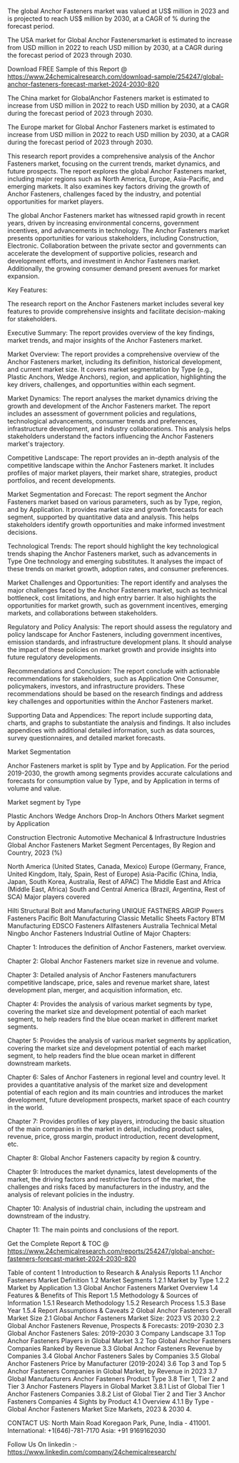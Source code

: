 The global Anchor Fasteners market was valued at US$ million in 2023 and is projected to reach US$ million by 2030, at a CAGR of % during the forecast period.

The USA market for Global Anchor Fastenersmarket is estimated to increase from USD million in 2022 to reach USD million by 2030, at a CAGR during the forecast period of 2023 through 2030.

Download FREE Sample of this Report @ https://www.24chemicalresearch.com/download-sample/254247/global-anchor-fasteners-forecast-market-2024-2030-820

The China market for GlobalAnchor Fasteners market is estimated to increase from USD million in 2022 to reach USD million by 2030, at a CAGR during the forecast period of 2023 through 2030.

The Europe market for Global Anchor Fasteners market is estimated to increase from USD million in 2022 to reach USD million by 2030, at a CAGR during the forecast period of 2023 through 2030.

This research report provides a comprehensive analysis of the Anchor Fasteners market, focusing on the current trends, market dynamics, and future prospects. The report explores the global Anchor Fasteners market, including major regions such as North America, Europe, Asia-Pacific, and emerging markets. It also examines key factors driving the growth of Anchor Fasteners, challenges faced by the industry, and potential opportunities for market players.

The global Anchor Fasteners market has witnessed rapid growth in recent years, driven by increasing environmental concerns, government incentives, and advancements in technology. The Anchor Fasteners market presents opportunities for various stakeholders, including Construction, Electronic. Collaboration between the private sector and governments can accelerate the development of supportive policies, research and development efforts, and investment in Anchor Fasteners market. Additionally, the growing consumer demand present avenues for market expansion.

Key Features:

The research report on the Anchor Fasteners market includes several key features to provide comprehensive insights and facilitate decision-making for stakeholders.

Executive Summary: The report provides overview of the key findings, market trends, and major insights of the Anchor Fasteners market.

Market Overview: The report provides a comprehensive overview of the Anchor Fasteners market, including its definition, historical development, and current market size. It covers market segmentation by Type (e.g., Plastic Anchors, Wedge Anchors), region, and application, highlighting the key drivers, challenges, and opportunities within each segment.

Market Dynamics: The report analyses the market dynamics driving the growth and development of the Anchor Fasteners market. The report includes an assessment of government policies and regulations, technological advancements, consumer trends and preferences, infrastructure development, and industry collaborations. This analysis helps stakeholders understand the factors influencing the Anchor Fasteners market's trajectory.

Competitive Landscape: The report provides an in-depth analysis of the competitive landscape within the Anchor Fasteners market. It includes profiles of major market players, their market share, strategies, product portfolios, and recent developments.

Market Segmentation and Forecast: The report segment the Anchor Fasteners market based on various parameters, such as by Type, region, and by Application. It provides market size and growth forecasts for each segment, supported by quantitative data and analysis. This helps stakeholders identify growth opportunities and make informed investment decisions.

Technological Trends: The report should highlight the key technological trends shaping the Anchor Fasteners market, such as advancements in Type One technology and emerging substitutes. It analyses the impact of these trends on market growth, adoption rates, and consumer preferences.

Market Challenges and Opportunities: The report identify and analyses the major challenges faced by the Anchor Fasteners market, such as technical bottleneck, cost limitations, and high entry barrier. It also highlights the opportunities for market growth, such as government incentives, emerging markets, and collaborations between stakeholders.

Regulatory and Policy Analysis: The report should assess the regulatory and policy landscape for Anchor Fasteners, including government incentives, emission standards, and infrastructure development plans. It should analyse the impact of these policies on market growth and provide insights into future regulatory developments.

Recommendations and Conclusion: The report conclude with actionable recommendations for stakeholders, such as Application One Consumer, policymakers, investors, and infrastructure providers. These recommendations should be based on the research findings and address key challenges and opportunities within the Anchor Fasteners market.

Supporting Data and Appendices: The report include supporting data, charts, and graphs to substantiate the analysis and findings. It also includes appendices with additional detailed information, such as data sources, survey questionnaires, and detailed market forecasts.

Market Segmentation

Anchor Fasteners market is split by Type and by Application. For the period 2019-2030, the growth among segments provides accurate calculations and forecasts for consumption value by Type, and by Application in terms of volume and value.

Market segment by Type

Plastic Anchors
Wedge Anchors
Drop-In Anchors
Others
Market segment by Application

Construction
Electronic
Automotive
Mechanical & Infrastructure Industries
Global Anchor Fasteners Market Segment Percentages, By Region and Country, 2023 (%)

North America (United States, Canada, Mexico)
Europe (Germany, France, United Kingdom, Italy, Spain, Rest of Europe)
Asia-Pacific (China, India, Japan, South Korea, Australia, Rest of APAC)
The Middle East and Africa (Middle East, Africa)
South and Central America (Brazil, Argentina, Rest of SCA)
Major players covered

Hilti
Structural Bolt and Manufacturing
UNIQUE FASTNERS
ARGIP
Powers Fasteners
Pacific Bolt Manufacturing
Classic Metallic Sheets Factory
BTM Manufacturing
EDSCO Fasteners
Allfasteners Australia
Technical Metal
Ningbo Anchor Fasteners Industrial
Outline of Major Chapters:

Chapter 1: Introduces the definition of Anchor Fasteners, market overview.

Chapter 2: Global Anchor Fasteners market size in revenue and volume.

Chapter 3: Detailed analysis of Anchor Fasteners manufacturers competitive landscape, price, sales and revenue market share, latest development plan, merger, and acquisition information, etc.

Chapter 4: Provides the analysis of various market segments by type, covering the market size and development potential of each market segment, to help readers find the blue ocean market in different market segments.

Chapter 5: Provides the analysis of various market segments by application, covering the market size and development potential of each market segment, to help readers find the blue ocean market in different downstream markets.

Chapter 6: Sales of Anchor Fasteners in regional level and country level. It provides a quantitative analysis of the market size and development potential of each region and its main countries and introduces the market development, future development prospects, market space of each country in the world.

Chapter 7: Provides profiles of key players, introducing the basic situation of the main companies in the market in detail, including product sales, revenue, price, gross margin, product introduction, recent development, etc.

Chapter 8: Global Anchor Fasteners capacity by region & country.

Chapter 9: Introduces the market dynamics, latest developments of the market, the driving factors and restrictive factors of the market, the challenges and risks faced by manufacturers in the industry, and the analysis of relevant policies in the industry.

Chapter 10: Analysis of industrial chain, including the upstream and downstream of the industry.

Chapter 11: The main points and conclusions of the report.

Get the Complete Report & TOC @ https://www.24chemicalresearch.com/reports/254247/global-anchor-fasteners-forecast-market-2024-2030-820

Table of content
1 Introduction to Research & Analysis Reports
1.1 Anchor Fasteners Market Definition
1.2 Market Segments
1.2.1 Market by Type
1.2.2 Market by Application
1.3 Global Anchor Fasteners Market Overview
1.4 Features & Benefits of This Report
1.5 Methodology & Sources of Information
1.5.1 Research Methodology
1.5.2 Research Process
1.5.3 Base Year
1.5.4 Report Assumptions & Caveats
2 Global Anchor Fasteners Overall Market Size
2.1 Global Anchor Fasteners Market Size: 2023 VS 2030
2.2 Global Anchor Fasteners Revenue, Prospects & Forecasts: 2019-2030
2.3 Global Anchor Fasteners Sales: 2019-2030
3 Company Landscape
3.1 Top Anchor Fasteners Players in Global Market
3.2 Top Global Anchor Fasteners Companies Ranked by Revenue
3.3 Global Anchor Fasteners Revenue by Companies
3.4 Global Anchor Fasteners Sales by Companies
3.5 Global Anchor Fasteners Price by Manufacturer (2019-2024)
3.6 Top 3 and Top 5 Anchor Fasteners Companies in Global Market, by Revenue in 2023
3.7 Global Manufacturers Anchor Fasteners Product Type
3.8 Tier 1, Tier 2 and Tier 3 Anchor Fasteners Players in Global Market
3.8.1 List of Global Tier 1 Anchor Fasteners Companies
3.8.2 List of Global Tier 2 and Tier 3 Anchor Fasteners Companies
4 Sights by Product
4.1 Overview
4.1.1 By Type - Global Anchor Fasteners Market Size Markets, 2023 & 2030
4.

CONTACT US:
North Main Road Koregaon Park, Pune, India - 411001.
International: +1(646)-781-7170
Asia: +91 9169162030

Follow Us On linkedin :- https://www.linkedin.com/company/24chemicalresearch/
